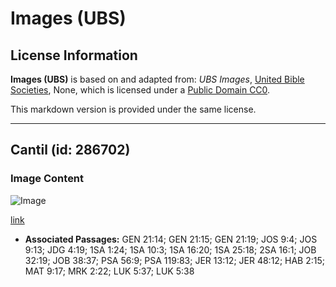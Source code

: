 # Images (UBS)

## License Information

**Images (UBS)** is based on and adapted from: _UBS Images_, [United Bible Societies](https://unitedbiblesocieties.org/), None, which is licensed under a [Public Domain CC0](https://creativecommons.org/public-domain/cc0/).

This markdown version is provided under the same license.



--------------------------------

## Cantil (id: 286702)

### Image Content

![Image](https://cdn.aquifer.bible/aquifer-content/resources/Media/WEB-0488_waterskin.jpg)

[link](https://cdn.aquifer.bible/aquifer-content/resources/Media/WEB-0488_waterskin.jpg)

* **Associated Passages:** GEN 21:14; GEN 21:15; GEN 21:19; JOS 9:4; JOS 9:13; JDG 4:19; 1SA 1:24; 1SA 10:3; 1SA 16:20; 1SA 25:18; 2SA 16:1; JOB 32:19; JOB 38:37; PSA 56:9; PSA 119:83; JER 13:12; JER 48:12; HAB 2:15; MAT 9:17; MRK 2:22; LUK 5:37; LUK 5:38


